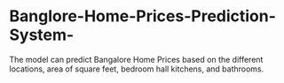 # Banglore-Home-Prices-Prediction-System-
The model can predict Bangalore Home Prices based on the different locations, area of square feet, bedroom hall kitchens, and bathrooms.
